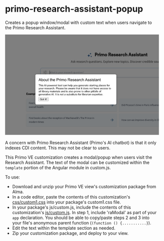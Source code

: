 # primo-research-assistant-popup
Creates a popup window/modal with custom text when users navigate to the Primo Research Assistant.

![Research Assistant Modal](screenshot.png "Research Assistant Modal")


A concern with Primo Research Assistant (Primo's AI chatbot) is that it only indexes CDI content. This may not be clear to users. 

This Primo VE customization creates a modal/popup when users visit the Research Assistant. The text of the modal can be customized within the `template` portion of the Angular module in custom.js.

To use:

- Download and unzip your Primo VE view's customization package from Alma.
- In a code editor, paste the contents of this customization's [css/custom1.css](css/custom1.css) into your package's custom1.css file.
- In your package's js/custom.js, include the contents of this customization's [js/custom.js](js/custom.js). In step 1, include 'raModal' as part of your `app` declaration. You should be able to copy/paste steps 2 and 3 into your file's anonymous parent function (`(function () {...........}`).
- Edit the text within the template section as needed.
- Zip your customization package, and deploy to your view.
